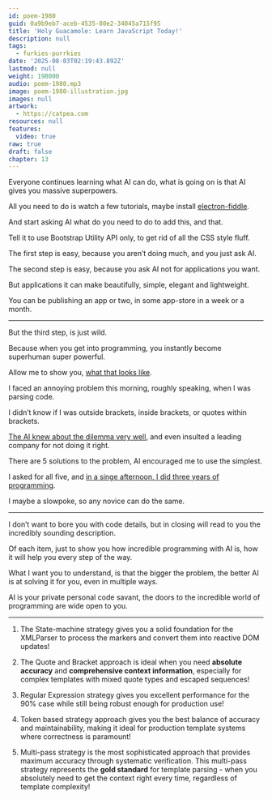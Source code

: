 ```yaml
---
id: poem-1980
guid: 0a9b9eb7-aceb-4535-80e2-34045a715f95
title: 'Holy Guacamole: Learn JavaScript Today!'
description: null
tags:
  - furkies-purrkies
date: '2025-08-03T02:19:43.892Z'
lastmod: null
weight: 198000
audio: poem-1980.mp3
image: poem-1980-illustration.jpg
images: null
artwork:
  - https://catpea.com
resources: null
features:
  video: true
raw: true
draft: false
chapter: 13
---
```


Everyone continues learning what AI can do,
what is going on is that AI gives you massive superpowers.

All you need to do is watch a few tutorials,
maybe install [electron-fiddle][1].

And start asking AI what do you need to do to add this,
and that.

Tell it to use Bootstrap Utility API only,
to get rid of all the CSS style fluff.

The first step is easy, because you aren’t doing much,
and you just ask AI.

The second step is easy,
because you ask AI not for applications you want.

But applications it can make beautifully,
simple, elegant and lightweight.

You can be publishing an app or two,
in some app-store in a week or a month.

---

But the third step,
is just wild.

Because when you get into programming,
you instantly become superhuman super powerful.

Allow me to show you,
[what that looks like][2].

I faced an annoying problem this morning,
roughly speaking, when I was parsing code.

I didn’t know if I was outside brackets,
inside brackets, or quotes within brackets.

[The AI knew about the dilemma very well][0],
and even insulted a leading company for not doing it right.

There are 5 solutions to the problem,
AI encouraged me to use the simplest.

I asked for all five,
and [in a singe afternoon, I did three years of programming][3].

I maybe a slowpoke,
so any novice can do the same.

---

I don’t want to bore you with code details,
but in closing will read to you the incredibly sounding description.

Of each item, just to show you how incredible programming with AI is,
how it will help you every step of the way.

What I want you to understand, is that the bigger the problem,
the better AI is at solving it for you, even in multiple ways.

AI is your private personal code savant,
the doors to the incredible world of programming are wide open to you.

---

1. The State-machine strategy gives you a solid foundation for the XMLParser to process the markers and convert them into reactive DOM updates!

2. The Quote and Bracket approach is ideal when you need **absolute accuracy** and **comprehensive context information**, especially for complex templates with mixed quote types and escaped sequences!

3. Regular Expression strategy gives you excellent performance for the 90% case while still being robust enough for production use!

4. Token based strategy approach gives you the best balance of accuracy and maintainability, making it ideal for production template systems where correctness is paramount!

5. Multi-pass strategy is the most sophisticated approach that provides maximum accuracy through systematic verification. This multi-pass strategy represents the **gold standard** for template parsing - when you absolutely need to get the context right every time, regardless of template complexity!

[0]: files/tagged-template-literal-parsing-strategies.md
[1]: https://www.electronjs.org/fiddle
[2]: https://github.com/catpea/heebiejeebies/tree/992d5012b132df5f8bae8f0242bc2efb154dc394/src/strategy
[3]: https://github.com/catpea/heebiejeebies/tree/main
